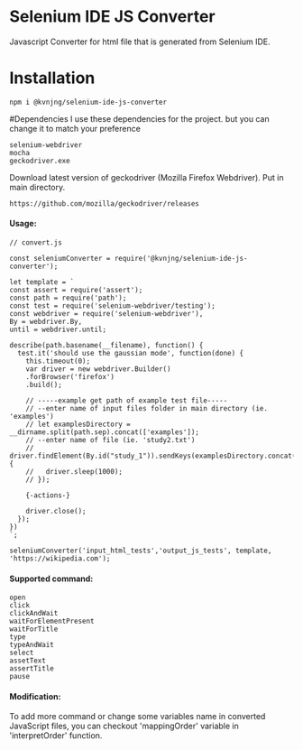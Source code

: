 # Selenium IDE JS Converter
Javascript Converter for html file that is generated from Selenium IDE.

# Installation
```
npm i @kvnjng/selenium-ide-js-converter
```

#Dependencies 
I use these dependencies for the project. but you can change it to match your preference
```
selenium-webdriver
mocha
geckodriver.exe
```
Download latest version of geckodriver (Mozilla Firefox Webdriver). Put in main directory.

```
https://github.com/mozilla/geckodriver/releases
```

#### Usage:
```
// convert.js

const seleniumConverter = require('@kvnjng/selenium-ide-js-converter');

let template = `
const assert = require('assert');
const path = require('path');
const test = require('selenium-webdriver/testing');
const webdriver = require('selenium-webdriver'),
By = webdriver.By,
until = webdriver.until;

describe(path.basename(__filename), function() {
  test.it('should use the gaussian mode', function(done) {
    this.timeout(0);
    var driver = new webdriver.Builder()
    .forBrowser('firefox')
    .build();

    // -----example get path of example test file----- 
    // --enter name of input files folder in main directory (ie. 'examples')  
    // let examplesDirectory = __dirname.split(path.sep).concat(['examples']);
    // --enter name of file (ie. 'study2.txt')
    // driver.findElement(By.id("study_1")).sendKeys(examplesDirectory.concat(['study2.txt']).join(path.sep)).then(function() {
    //   driver.sleep(1000);
    // });

    {-actions-}

    driver.close();
  });
})
`;

seleniumConverter('input_html_tests','output_js_tests', template, 'https://wikipedia.com');
```

#### Supported command:
```
open
click
clickAndWait
waitForElementPresent
waitForTitle
type
typeAndWait
select
assetText
assertTitle
pause
```

#### Modification:
To add more command or change some variables name in converted JavaScript files, you can checkout 'mappingOrder' variable in 'interpretOrder' function.
